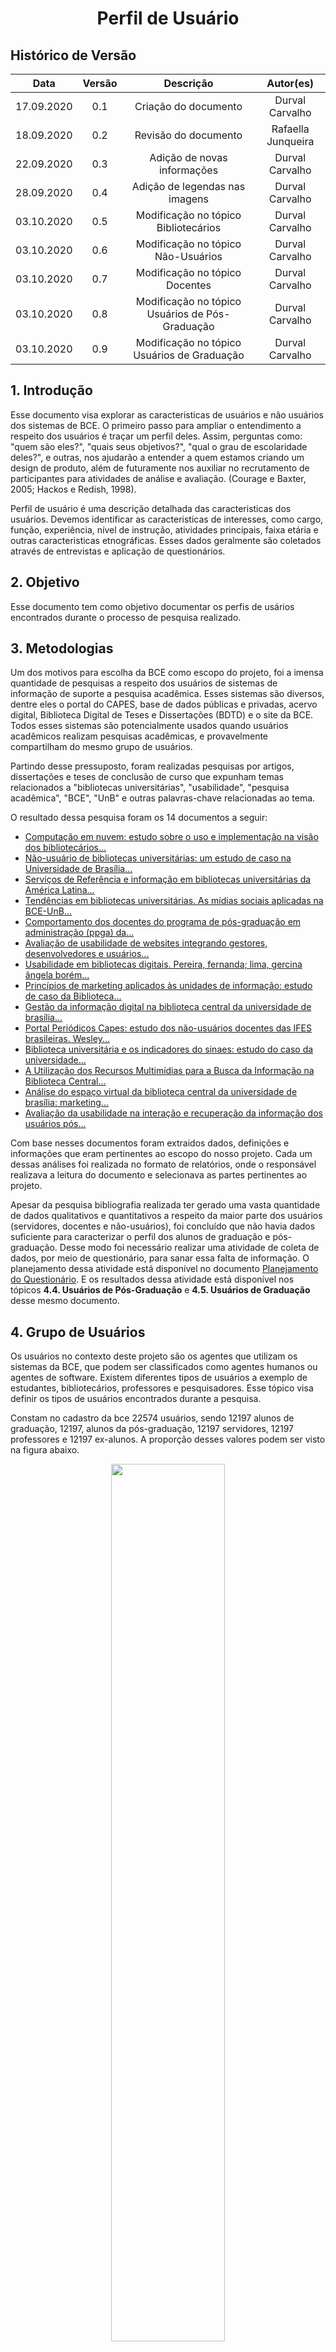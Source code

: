 # <center>Perfil de Usuário

## Histórico de Versão
|    Data    | Versão | Descrição            | Autor(es)       |
| :--------: | :----: | :------------------: | :-------------: |
| 17.09.2020 |  0.1   | Criação do documento | Durval Carvalho |
| 18.09.2020 |  0.2   | Revisão do documento | Rafaella Junqueira |
| 22.09.2020 |  0.3   | Adição de novas informações | Durval Carvalho |
| 28.09.2020 |  0.4   | Adição de legendas nas imagens | Durval Carvalho |
| 03.10.2020 |  0.5   | Modificação no tópico Bibliotecários | Durval Carvalho |
| 03.10.2020 |  0.6   | Modificação no tópico Não-Usuários | Durval Carvalho |
| 03.10.2020 |  0.7   | Modificação no tópico Docentes | Durval Carvalho |
| 03.10.2020 |  0.8   | Modificação no tópico Usuários de Pós-Graduação  | Durval Carvalho |
| 03.10.2020 |  0.9   | Modificação no tópico Usuários de Graduação  | Durval Carvalho |

## 1. Introdução

Esse documento visa explorar as caracteristicas de usuários e não usuários dos sistemas de BCE. O primeiro passo para ampliar o entendimento a respeito dos usuários é traçar um perfil deles. Assim, perguntas como: "quem são eles?", "quais seus objetivos?", "qual o grau de escolaridade deles?", e outras, nos ajudarão a entender a quem estamos criando um design de produto, além de futuramente nos auxiliar no recrutamento de participantes para atividades de análise e avaliação. (Courage e Baxter, 2005; Hackos e Redish, 1998).

Perfil de usuário é uma descrição detalhada das caracteristicas dos usuários. Devemos identificar as caracteristicas de interesses, como cargo, função, experiência, nível de instrução, atividades principais, faixa etária e outras caracteristicas etnográficas. Esses dados geralmente são coletados através de entrevistas e aplicação de questionários.

## 2. Objetivo

Esse documento tem como objetivo documentar os perfis de usários encontrados durante o processo de pesquisa realizado.

## 3. Metodologias

Um dos motivos para escolha da BCE como escopo do projeto, foi a imensa quantidade de pesquisas a respeito dos usuários de sistemas de informação de suporte a pesquisa acadêmica. Esses sistemas são diversos, dentre eles o portal do CAPES, base de dados públicas e privadas, acervo digital, Biblioteca Digital de Teses e Dissertações (BDTD) e o site da BCE. Todos esses sistemas são potencialmente usados quando usuários acadêmicos realizam pesquisas acadêmicas, e provavelmente compartilham do mesmo grupo de usuários.

Partindo desse pressuposto, foram realizadas pesquisas por artigos, dissertações e teses de conclusão de curso que expunham temas relacionados a "bibliotecas universitárias", "usabilidade", "pesquisa acadêmica", "BCE", "UnB" e outras palavras-chave relacionadas ao tema.

O resultado dessa pesquisa foram os 14 documentos a seguir:
- [Computação em nuvem: estudo sobre o uso e implementação na visão dos bibliotecários...][1]
- [Não-usuário de bibliotecas universitárias: um estudo de caso na Universidade de Brasília...][2]
- [Serviços de Referência e informação em bibliotecas universitárias da América Latina...][3]
- [Tendências em bibliotecas universitárias. As mídias sociais aplicadas na BCE-UnB...][4]
- [Comportamento dos docentes do programa de pós-graduação em administração (ppga) da...][5]
- [Avaliação de usabilidade de websites integrando gestores, desenvolvedores e usuários...][6]
- [Usabilidade em bibliotecas digitais. Pereira, fernanda; lima, gercina ângela borém...][7]
- [Princípios de marketing aplicados às unidades de informação: estudo de caso da Biblioteca...][8]
- [Gestão da informação digital na biblioteca central da universidade de brasília...][9]
- [Portal Periódicos Capes: estudo dos não-usuários docentes das IFES brasileiras.  Wesley...][10]
- [Biblioteca universitária e os indicadores do sinaes: estudo do caso da universidade...][11]
- [A Utilização dos Recursos Multimídias para a Busca da Informação na Biblioteca Central...][12]
- [Análise do espaço virtual da biblioteca central da universidade de brasília: marketing...][13]
- [Avaliação da usabilidade na interação e recuperação da informação dos usuários pós...][14]

[1]: https://github.com/Interacao-Humano-Computador/2020.1-BCE/raw/master/docs/user-profile-research-summary/DURVAL/1.%20computa%C3%A7%C3%A3o_em_nuvem_estudo_sobre_o_uso_e_implementa%C3%A7%C3%A3o_na_vis%C3%A3o_dos_bibliotec%C3%A1rios_da_bce_unb.pdf
[2]: https://github.com/Interacao-Humano-Computador/2020.1-BCE/raw/master/docs/user-profile-research-summary/DURVAL/2.%20n%C3%A3o_usu%C3%A1rio_de_bibliotecas_universit%C3%A1rias_um_estudo_de_caso_na_universidade_de_bras%C3%ADlia_.pdf
[3]: https://github.com/Interacao-Humano-Computador/2020.1-BCE/raw/master/docs/user-profile-research-summary/DURVAL/3.%20servi%C3%A7os_de_refer%C3%AAncia_e_informa%C3%A7%C3%A3o_em_bibliotecas_universit%C3%A1rias_da_am%C3%A9rica_latina_an%C3%A1lise_de_seus_websites.pdf
[4]: https://github.com/Interacao-Humano-Computador/2020.1-BCE/raw/master/docs/user-profile-research-summary/DURVAL/4.%20tend%C3%AAncias_em_bibliotecas_universit%C3%A1rias_as_m%C3%ADdias_sociais_aplicadas_na_bce-unb.pdf
[5]: https://github.com/Interacao-Humano-Computador/2020.1-BCE/raw/master/docs/user-profile-research-summary/DURVAL/5.%20%5Bperfect%5Dcomportamento_dos_docentes_do_programa_de_p%C3%B3s_gradua%C3%A7%C3%A3o_em_administra%C3%A7%C3%A3o_ppga_da_universidade_de_bras%C3%ADlia_na_busca_e_uso_da_informa%C3%A7%C3%A3o.pdf
[6]: https://github.com/Interacao-Humano-Computador/2020.1-BCE/raw/master/docs/user-profile-research-summary/DURVAL/6.%20%5Bperfect%5Davalia%C3%A7%C3%A3o_de_usabilidade_de_websitesintegrando_gestores%2C_desenvolvedores_e_usu%C3%A1rios.pdf
[7]: https://github.com/Interacao-Humano-Computador/2020.1-BCE/raw/master/docs/user-profile-research-summary/DURVAL/7.%20%5Bpag1044%5Dusabilidade_em_bibliotecas_digitaisabordagem_emp%C3%ADrica_e_anal%C3%ADtica.pdf
[8]: https://github.com/Interacao-Humano-Computador/2020.1-BCE/raw/master/docs/user-profile-research-summary/DURVAL/8.%20%5Bok%5Dprinc%C3%ADpios_de_marketing_aplicados_%C3%A0sunidades_de_informa%C3%A7%C3%A3o_estudo_de_caso_da_biblioteca_central_da_universidade_de_bras%C3%ADlia.pdf
[9]: https://github.com/Interacao-Humano-Computador/2020.1-BCE/raw/master/docs/user-profile-research-summary/DURVAL/9.%20%5Bok%5Dgest%C3%A3o_da_informa%C3%A7%C3%A3o_digital_na_biblioteca_central_da_universidade_de_bras%C3%ADlia_relato_de_experi%C3%AAncia.pdf
[10]: https://github.com/Interacao-Humano-Computador/2020.1-BCE/raw/master/docs/user-profile-research-summary/DURVAL/19.%20PORTAL%20PERI%C3%93DICOS%20CAPES:%20estudo%20dos%20n%C3%A3o-usu%C3%A1rios%20docentes%20das%20IFES%20brasileiras
[11]: https://github.com/Interacao-Humano-Computador/2020.1-BCE/raw/master/docs/user-profile-research-summary/GERALDO/13.%20%5Bperfect%5Dbiblioteca_universit%C3%A1ria_e_os_indicadores_do_sinaes_estudo_do_caso_da_universidade_de_bras%C3%ADlia.pdf
[12]: https://github.com/Interacao-Humano-Computador/2020.1-BCE/raw/master/docs/user-profile-research-summary/GERALDO/14.%20a_utiliza%C3%A7%C3%A3o_dos_recursos_multim%C3%ADdias_para_a_busca_da_informa%C3%A7%C3%A3o_na_biblioteca_central_da_universidade_de_bras%C3%ADlia_bcewesclei_batista_santos_bras%C3%ADlia_2011.pdf
[13]: https://github.com/Interacao-Humano-Computador/2020.1-BCE/raw/master/docs/user-profile-research-summary/GERALDO/16.%20an%C3%A1lise_do_espa%C3%A7o_virtual_da_biblioteca_central_da_universidade_de_bras%C3%ADlia_marketingcomo_referencial_te%C3%B3rico_metodol%C3%B3gico.pdf
[14]: https://github.com/Interacao-Humano-Computador/2020.1-BCE/raw/master/docs/user-profile-research-summary/GERALDO/17.%20avalia%C3%A7%C3%A3o_da_usabilidade_na_intera%C3%A7%C3%A3o_e_recupera%C3%A7%C3%A3o_da_informa%C3%A7%C3%A3o_dos_usu%C3%A1rios_p%C3%B3s8graduandos_no_reposit%C3%B3rio_institucional_da_universidade_de_bras%C3%ADlia.pdf

Com base nesses documentos foram extraidos dados, definições e informações que eram pertinentes ao escopo do nosso projeto. Cada um dessas análises foi realizada no formato de relatórios, onde o responsável realizava a leitura do documento e selecionava as partes pertinentes ao projeto. 

Apesar da pesquisa bibliografia realizada ter gerado uma vasta quantidade de dados qualitativos e quantitativos a respeito da maior parte dos usuários (servidores, docentes e não-usuários), foi concluído que não havia dados suficiente para caracterizar o perfil dos alunos de graduação e pós-graduação. Desse modo foi necessário realizar uma atividade de coleta de dados, por meio de questionário, para sanar essa falta de informação. O planejamento dessa atividade está disponível no documento [Planejamento do Questionário](pages/ponto_de_controle_2/planejamento_do_questionario). E os resultados dessa atividade está disponível nos tópicos **4.4. Usuários de Pós-Graduação** e **4.5. Usuários de Graduação** desse mesmo documento.

## 4. Grupo de Usuários

Os usuários no contexto deste projeto são os agentes que utilizam os sistemas da BCE, que podem ser classificados como agentes humanos ou agentes de software. Existem diferentes tipos de usuários a exemplo de estudantes, bibliotecários, professores e pesquisadores. Esse tópico visa definir os tipos de usuários encontrados durante a pesquisa.

Constam no cadastro da bce 22574 usuários, sendo 12197 alunos de graduação, 12197, alunos da pós-graduação, 12197 servidores, 12197 professores e 12197 ex-alunos. A proporção desses valores podem ser visto na figura abaixo.

<p align="center">
  <img src='_media/assets/images/print_screen/user-profile-reports/cadastro-ativos-bce.png' width=60%/>
  <figcaption align='center'>
    <b>Figura 1: Composição dos cadastros ativos do sistema da BCE.</b>
    <br> 
    <a href='[user-profile-research-summary/DURVAL/1. computação_em_nuvem_estudo_sobre_o_uso_e_implementação_na_visão_dos_bibliotecários_da_bce_unb.pdf](https://bce.unb.br/wp-content/uploads/2020/07/RelatorioAtividades2019.pdf)'>Fonte: Relatórios de Atividades da Biblioteca Central de 2019</a>
  </figcaption>
</p>

#### 4.1. **Bibliotecários**

Bibliotecário é um profissional liberal que trata a informação e a torna acessível ao usuário final, independente do suporte informacional, cuja responsabilidade é identificar a demanda de informação em diferentes contextos considerando a diversidade do público. Eles podem trabalhar em bibliotecas, centros de documentação, empresas, escritórios jurídicos e pode gerir redes e sistemas de informação. [[13](https://pt.wikipedia.org/wiki/Bibliotec%C3%A1rio)]

No sistema avaliado, os bibliotecários são o grupo de usuário que tem menor representatividade no grupo total de usuários, com somente 5.8%, porém eles são o grupo de usuário que tem maior contato com o sistema, e dependem dele para realizar seu trabalho. Desse modo é de extrema importância conhecê-los para que o sistema possa dar suporte a suas atividades.

Os bibliotecários, no contexto deste projeto, são os responsáveis pela oferta dos serviço de referência. Sendo esses serviços de referências orientados aos seguintes propósivos:
- Ajudar os usuários a compreender o funcionamento das bibliotecas;
- Responder perguntas dos usuários;
- Ajudar os usuários a selecionar as obras desejadas;
- Promover e personalizar os serviços da biblioteca.
<br><small>Fonte: Vazquez, 2017</small>

No caso da BCE, os serviços de referência ofertados pelos bibliotecários são: 
- **Provisão de documentos**: circulação, consulta, emprestimos entre bibliotecas, comutação, fornecimento de cópias, entrega de material, preparação de tradução;
- **Provisão de informação**: auxilar os usuários;
- **Provisão de auxílio bibliografico**: localização de material, especificação de referência, levantamento bibliográfico;
- **Serviço de alertas**: novas aquisições, exposições;
- **Orientação ao público**: provisão de guia, consulta orientada, cursos, divulgação de serviços, preparação de obras.
<br><small>Fonte: Vazquez, 2017</small>

Os bibliotecários atendem a 3 categorias de usuários :
- **Usuário presencial**: pesquisadores, discentes e docentes das instituições de ensino, que podem ser intermediados ou não pelos gerenciadores da informação na busca por dados e que estão geograficamente próximos à sede física da biblioteca;
- **Usuário off campus**: docentes, discentes e pesquisadores que se encontram distantes geograficamente das bibliotecas, mas estão inseridos nos programas de ensino, pesquisa e extensão das instituições educacionais, que também podem ou não ser intermediados pelos gerenciadores da informação;
- **Usuário remoto**: pesquisadores e profissionais liberais que podem ter ou não vinculação com a instituição provedora; o contato pode ser virtualmente, por correio eletrônico, telefone e fax [...].
<br><small>Fonte: GARCEZ; RADOS, 2002</small>

Durante a pesquisa realizada por Lago (2014) e Rocha (2012) a respeito dos bibliotecários que atuavam na BCE, mostrou que 47% ocupavam o cargo há menos de 2 anos, como mostra a figura 1.

<p align="center">
  <img src='_media/assets/images/print_screen/user-profile-reports/user-profile-search-1.1.png' width=60%/>
  <figcaption align='center'>
    <b>Figura 2: Gráfico apresentando o tempo que os entrevistados exercem o cargo.</b>
    <br> 
    <a href='user-profile-research-summary/DURVAL/1. computação_em_nuvem_estudo_sobre_o_uso_e_implementação_na_visão_dos_bibliotecários_da_bce_unb.pdf'>Fonte: Lago, 2014</a>
  </figcaption>
</p>

Sobre a faixa etária, 68.2% dos bibliotecários tinham entre 20 a 30 anos (Rocha 2012), como mostra a figura 2.

<p align="center">
  <img src='_media/assets/images/print_screen/user-profile-reports/user-profile-search-8.2.png' width=60%>
  <figcaption align='center'>
    <b>Figura 3: Gráfico apresentando a idade dos entrevistados</b>
    <br> 
    <a href='user-profile-research-summary/DURVAL/8. [ok]princípios_de_marketing_aplicados_àsunidades_de_informação_estudo_de_caso_da_biblioteca_central_da_universidade_de_brasília.pdf'>Fonte: Rocha, 2012</a>
  </figcaption>
</p>

Sobre o gênero, a maioria dos bibliotecários era do sexo feminino (77,30%) e apenas 22,70% do sexo masculino. (ROCHA, 2012)

<p align="center">
  <img src='_media/assets/images/print_screen/user-profile-reports/user-profile-search-8.3.png' width=60%>
  <figcaption align='center'>
    <b>Figura 4: Figura apresentando o gênero dos entrevistados</b>
    <br> 
    <a href='user-profile-research-summary/DURVAL/8. [ok]princípios_de_marketing_aplicados_àsunidades_de_informação_estudo_de_caso_da_biblioteca_central_da_universidade_de_brasília.pdf'>Fonte: Rocha, 2012</a>
  </figcaption>
</p>

<hr>

A respeito da formação acadêmica, 63.7% possuiam somente graduação em biblioteconomia, e 22.7% possuiam além da graduação alguma especialização. (ROCHA, 2012)

<p align="center">
  <img src='_media/assets/images/print_screen/user-profile-reports/user-profile-search-8.5.png' width=70%>
  <figcaption align='center'>
    <b>Figura 5: Figura apresentando o grau de escolaridade dos entrevistados</b>
    <br> 
    <a href='user-profile-research-summary/DURVAL/8. [ok]princípios_de_marketing_aplicados_àsunidades_de_informação_estudo_de_caso_da_biblioteca_central_da_universidade_de_brasília.pdf'>Fonte: Rocha, 2012</a>
  </figcaption>
</p>

Quando perguntado sobre as principais dificuldades durante a implementação de novos programas, 28.90% apontaram a limitação de recursos financeiros como principal fator, e 26.70% apontaram o número insuficiente de pessoal. (ROCHA, 2012)

<p align="center">
  <img src='_media/assets/images/print_screen/user-profile-reports/dif_uso_estr_mkt_bce.png' width=100%>
  <figcaption align='center'>
    <b>Figura 6: Dificuldades idenficadas pelos bibliotecários</b>
    <br> 
      <a href='user-profile-research-summary/DURVAL/8. [ok]princípios_de_marketing_aplicados_àsunidades_de_informação_estudo_de_caso_da_biblioteca_central_da_universidade_de_brasília.pdf'>Fonte: Rocha, 2012</a>
  </figcaption>
</p>


Quando perguntado sobre a facilidade na utilização de Tecnologias de Informação e Comunicação (TIC) da BCE, 74% dos bibliotecários se auto avaliaram com muita facilidade, e 16% com alguma dificuldade. (LAGO, 2014)

<p align="center">
  <img src='_media/assets/images/print_screen/user-profile-reports/user-profile-search-1.2.png' width=75%>
  <figcaption align='center'>
    <b>Figura 7: Gráfico apresentando o dóminio das TIC pelos entrevistados</b>
    <br> 
    <a href='user-profile-research-summary/DURVAL/1. computação_em_nuvem_estudo_sobre_o_uso_e_implementação_na_visão_dos_bibliotecários_da_bce_unb.pdf'>Fonte: Lago, 2014</a>
  </figcaption>
  </figcaption>
</p>

Quando perguntado sobre a qualidade da infraestrutura da biblioteca, 10% consideram ótima, 35% consideram boa, 31% consideram regular, 13% consideram ruim, 3% consideram péssimo e 7% não souberam opinar. (Estela, Cunha, 2017)

<p align="center">
  <img src='_media/assets/images/print_screen/user-profile-reports/aval-infra-bce.png' width=75%>
  <figcaption align='center'>
    <b>Figura 8: Gráfico da avaliação da qualidade da infraestrutura da BCE</b>
    <br> 
    <a href='user-profile-research-summary/DURVAL/2. não_usuário_de_bibliotecas_universitárias_um_estudo_de_caso_na_universidade_de_brasília_.pdf'>Fonte: Estela, Cunha, 2017</a>
  </figcaption>
  </figcaption>
</p>

Quando perguntado sobre a qualidade os serviços oferecidos pela biblioteca, 14% consideram ótima, 44% bom, 23% regular, 14% ruim, 2% péssima e 3% não souberam opinar. (Estela, Cunha, 2017).

<p align="center">
  <img src='_media/assets/images/print_screen/user-profile-reports/quali-servi-bce.png' width=75%>
  <figcaption align='center'>
    <b>Figura 9: Gráfico da avaliação da qualidade do acervo da BCE</b>
    <br> 
    <a href='user-profile-research-summary/DURVAL/2. não_usuário_de_bibliotecas_universitárias_um_estudo_de_caso_na_universidade_de_brasília_.pdf'>Fonte: Estela, Cunha, 2017</a>
  </figcaption>
  </figcaption>
</p>


Quando perguntado sobre a qualidade do acervo da biblioteca, 18% consideram ótimo, 40% bom, 18%  regular, 5% ruim, 3% péssimo e 16% não souberam opinar.

<p align="center">
  <img src='_media/assets/images/print_screen/user-profile-reports/quali-acerv-bce.png' width=75%>
  <figcaption align='center'>
    <b>Figura 10: Gráfico da avaliação da qualidade do acervo da BCE</b>
    <br> 
    <a href='user-profile-research-summary/DURVAL/2. não_usuário_de_bibliotecas_universitárias_um_estudo_de_caso_na_universidade_de_brasília_.pdf'>Fonte: Estela, Cunha, 2017</a>
  </figcaption>
  </figcaption>
</p>


Quando perguntado sobre as Tecnologias da Informação e Comunicação (TICs) mais utilizadas, as seguintes as seguintes tecnologias foram as mais utilizadas: 

<p align="center">
  <img src='_media/assets/images/print_screen/user-profile-reports/user-profile-search-1.4.png'>
  <figcaption align='center'>
    <b>Figura 11: Gráfico apresentando os recursos de TIC mais utilizados pelos entrevistados</b>
    <br> 
    <a href='user-profile-research-summary/DURVAL/1. computação_em_nuvem_estudo_sobre_o_uso_e_implementação_na_visão_dos_bibliotecários_da_bce_unb.pdf'>Fonte: Lago, 2014</a>
  </figcaption>
  </figcaption>
</p>

#### 4.2. **Não-usuário de bibliotecas universitárias**

O não-usuário de um biblioteca é aquele que tem o direito de usar a biblioteca, mas não a usa por um determinado período e não participa das atividades culturais que a biblioteca organiza. É preciso ressaltar que a utilização da biblioteca não é apenas para emprestar um livro ou baixar um artigo do banco de dados, mas também para participar de atividades culturais, exposições, uso das salas de leitura, cabines de internet, etc. Em suma, não é fazer uso de serviços físicos e virtuais e não participar das atividades culturais organizadas pela biblioteca por um determinado tempo. (Silvestre Estela, 2019)

Os não usuários podem ser classificados nos seguintes tipos (Silvestre Estela, 2019):

<p align="center">
  <img src='_media/assets/images/print_screen/user-profile-reports/tipos-nao-usuario.png'>
  <figcaption align='center'>
    <b>Figura 12: Tipos de não-usuário de bibliotecas definidos na literatura</b>
      <a href='user-profile-research-summary/DURVAL/2. não_usuário_de_bibliotecas_universitárias_um_estudo_de_caso_na_universidade_de_brasília_.pdf'>
        Fonte: Silvestre Estela. 2019
      </a>
  </figcaption>
</p>


Em relação a faixa etária, 49.5% dos não usuários possuem entre 20 a 22 anos. Já em questão ao período do curso, 48.5% dos não-usuários estão entre o 3º e 4º ano de seus cursos. (Silvestre Estela, 2019)

<p align="center">
  <img src='_media/assets/images/print_screen/user-profile-reports/user-profile-search-2.6.png'>
  <figcaption align='center'>
    <b>Figura 13: Figura apresentando o ano de graduação e a idade dos não-usuários entrevistados</b>
    <br> 
    <a href='user-profile-research-summary/DURVAL/2. não_usuário_de_bibliotecas_universitárias_um_estudo_de_caso_na_universidade_de_brasília_.pdf'>Fonte: Silvestre Estela. 2019</a>
  </figcaption>
  </figcaption>
</p>

Em relação ao curso matrículado, 64% dos não-usuários estão matriculados em cursos das áreas de ciências humanas. (Silvestre Estela, 2019)

<p align="center">
  <img src='_media/assets/images/print_screen/user-profile-reports/user-profile-search-2.5.png'>
  <figcaption align='center'>
    <b>Figura 14: Figura apresentando o curso dos não-usuários entrevistados</b>
    <br> 
    <a href='user-profile-research-summary/DURVAL/2. não_usuário_de_bibliotecas_universitárias_um_estudo_de_caso_na_universidade_de_brasília_.pdf'>Fonte: Silvestre Estela. 2019</a>
  </figcaption>
</p>

Em relação a ferramenta utilizada para realizar pesquisas acadêmicas, 73% dos não-usuários utilizam somente site do Google para realizar suas pesquisas acadêmicas e 27% preferem o site do Scholar Google. (Silvestre Estela, 2019)

A fim de conhecer quais critérios de usabilidade e conteúdo eram reconhecidos pelos não-usuários, os seguintes tópicos foram citados:

<p align="center">
  <img src='_media/assets/images/print_screen/user-profile-reports/crite-quali-bce.png'>
  <figcaption align='center'>
    <b>Figura 15: Figura apresentando os critérios de que os não-usuários avaliavam em suas ferramentas de pesquisa acadêmica</b>
    <br> 
    <a href='user-profile-research-summary/DURVAL/2. não_usuário_de_bibliotecas_universitárias_um_estudo_de_caso_na_universidade_de_brasília_.pdf'>Fonte: Silvestre Estela. 2019</a>
  </figcaption>
</p>


Afim de descobrir quais eram os motivos para não utilizar os serviços da biblioteca e quais potenciais de melhorias poderiam levar a utilizar os serviços, os seguintes tópicos foram citados:

<p align="center">
  <img src='_media/assets/images/print_screen/user-profile-reports/razoes-nao-uso-bce.png'>
  <figcaption align='center'>
    <b>Figura 16: Razões que os não-usuários disseram para justicar o não uso dos serviços da biblioteca </b>
    <br> 
      <a href='user-profile-research-summary/DURVAL/2. não_usuário_de_bibliotecas_universitárias_um_estudo_de_caso_na_universidade_de_brasília_.pdf'>Fonte: Silvestre Estela. 2019</a>
  </figcaption>
</p>


Com base nos dados coletados, as principais dificuldades foram categorizadas e associadas aos tópicos citados pelos não-usuários.

<p align="center">
  <img src='_media/assets/images/print_screen/user-profile-reports/user-profile-search-2.7.png'>
  <figcaption align='center'>
    <b>Figura 17: Tabela as dificuldades que os não-usuários atribuiram a biblioteca</b>
    <br> 
    <a href='user-profile-research-summary/DURVAL/2. não_usuário_de_bibliotecas_universitárias_um_estudo_de_caso_na_universidade_de_brasília_.pdf'>Fonte: Silvestre Estela. 2019</a>
  </figcaption>
</p>

#### 4.3. Docentes

Na pesquisa realizada por Nasser e Dantas (2007), foram entrevistados 20 docentes da Universidade de Brasília com objetivo de identificar o perfil dos docentes e seus comportamentos durante o processo de pesquisa. Os resultados dessa pesquisa foram que 39% dos docentes possuíam de 1 a 5 anos de docência, enquanto que 27% possuíam 6 a 10 anos, como pode ser visto na figura 17.

<p align="center">
  <img src='_media/assets/images/print_screen/user-profile-reports/user-profile-search-5.1.png'>
  <figcaption align='center'>
    <b>Figura 18: Gráfico apresentando o tempo de docência dos entrevistados</b>
    <br> 
    <a href='user-profile-research-summary/DURVAL/5. [perfect]comportamento_dos_docentes_do_programa_de_pós_graduação_em_administração_ppga_da_universidade_de_brasília_na_busca_e_uso_da_informação.pdf'>Fonte: Silvestre Estela. 2019</a>
  </figcaption>
</p>

Em relação a área do conhecimento do curso lecionado pelos docentes, 46% eram da área das ciências sociais, e 26% das ciências exatas.

<p align="center">
  <img src='_media/assets/images/print_screen/user-profile-reports/user-profile-search-5.2.png'>
  <figcaption align='center'>
    <b>Figura 19: Gráfico apresentando o grau e a formação dos entrevistados</b>
    <br> 
    <a href='user-profile-research-summary/DURVAL/5. [perfect]comportamento_dos_docentes_do_programa_de_pós_graduação_em_administração_ppga_da_universidade_de_brasília_na_busca_e_uso_da_informação.pdf'>Fonte: Silvestre Estela. 2019</a>
  </figcaption>
</p>

Em relação ao modo de pesquisa que os docentes utilizavam, 67% preferiam pesquisar utilizando sites abertos, 20% sites privados, e 13% preferem consultar outros docentes.

<p align="center">
  <img src='_media/assets/images/print_screen/user-profile-reports/user-profile-search-5.3.png'>
  <figcaption align='center'>
    <b>Figura 20: Gráfico apresentando os canais de obtenção de informação preferido pelos entrevistados</b>
    <br> 
    <a href='user-profile-research-summary/DURVAL/5. [perfect]comportamento_dos_docentes_do_programa_de_pós_graduação_em_administração_ppga_da_universidade_de_brasília_na_busca_e_uso_da_informação.pdf'>Fonte: Silvestre Estela. 2019</a>
  </figcaption>
</p>

Em relação a frequência que os docentes consumiam informações das diversas fontes, a maioria indicou periódicos científicos, livros e anais de congressos como canal de maior frequência.

<p align="center">
  <img src='_media/assets/images/print_screen/user-profile-reports/user-profile-search-5.4.png'>
  <figcaption align='center'>
    <b>Figura 21: Gráfico apresentando a frequências que os entrevistados consumiam cada tipo de fonte de informação</b>
    <br> 
    <a href='user-profile-research-summary/DURVAL/5. [perfect]comportamento_dos_docentes_do_programa_de_pós_graduação_em_administração_ppga_da_universidade_de_brasília_na_busca_e_uso_da_informação.pdf'>Fonte: Silvestre Estela. 2019</a>
  </figcaption>
</p>

Em relação aos serviços ofertados pela BCE, os docentes apontaram que os serviços utilizados com maior frequência são: Portal de Periódicos da CAPES, Catálogo online da BCE e Biblioteca Digital de Teses e Dissertações (BDTD).

<p align="center">
  <img src='_media/assets/images/print_screen/user-profile-reports/user-profile-search-5.5.png'>
  <figcaption align='center'>
    <b>Figura 22: Gráfico apresentando a frequências que os entrevistados utilizavam os serviços ofetados pela BCE</b>
    <br> 
    <a href='user-profile-research-summary/DURVAL/5. [perfect]comportamento_dos_docentes_do_programa_de_pós_graduação_em_administração_ppga_da_universidade_de_brasília_na_busca_e_uso_da_informação.pdf'>Fonte: Silvestre Estela. 2019</a>
  </figcaption>
</p>

Em relação aos serviços que os docentes indicavam aos seus alunos, 15% recomendaram o Portal de Periódicos da CAPES, 14% o serviço de empréstimo, 14% os serviços de pesquisa de material e 12% o site da Biblioteca Digital de Teses e Dissertações.

<p align="center">
  <img src='_media/assets/images/print_screen/user-profile-reports/user-profile-search-5.6.png'>
  <figcaption align='center'>
    <b>Figura 23: Gráfico apresentando a quais serviços da BCE os docentes indicavam aos seus alunos</b>
    <br> 
    <a href='user-profile-research-summary/DURVAL/5. [perfect]comportamento_dos_docentes_do_programa_de_pós_graduação_em_administração_ppga_da_universidade_de_brasília_na_busca_e_uso_da_informação.pdf'>Fonte: Silvestre Estela. 2019</a>
  </figcaption>
</p>

Em relação às principais dificuldades enfrentadas durante o uso dos serviços da BCE, 42% dos docentes consideram o material bibliográfico disponível insuficiente e/ou desatualizado.

<p align="center">
  <img src='_media/assets/images/print_screen/user-profile-reports/user-profile-search-5.7.png'>
  <figcaption align='center'>
    <b>Figura 24: Gráfico apresentando as principais dificuldades enfrentadas pelos docentes durante o uso dos serviços da BCE</b>
    <br> 
    <a href='user-profile-research-summary/DURVAL/5. [perfect]comportamento_dos_docentes_do_programa_de_pós_graduação_em_administração_ppga_da_universidade_de_brasília_na_busca_e_uso_da_informação.pdf'>Fonte: Silvestre Estela. 2019</a>
  </figcaption>
</p>

Quando perguntado quais eram as principais barreiras que os docentes encontravam durante a realização de pesquisas online, foi apontado que 23% dos docentes tâm dificuldade para filtrar os grandes volumes de informação disponíveis, 23% não possuem tempo suficiente para realizar pesquisa de qualidade na internet, 18% consideram as interfaces dos sites de pesquisa bibliográficas difíceis de usar, e 12% consideram que as informações obtidas podem não ser confiáveis.

<p align="center">
  <img src='_media/assets/images/print_screen/user-profile-reports/user-profile-search-5.8.png'>
  <figcaption align='center'>
    <b>Figura 25: Gráfico apresentando as principais dificuldades durante a realização de pesquisas online</b>
    <br> 
    <a href='user-profile-research-summary/DURVAL/5. [perfect]comportamento_dos_docentes_do_programa_de_pós_graduação_em_administração_ppga_da_universidade_de_brasília_na_busca_e_uso_da_informação.pdf'>Fonte: Silvestre Estela. 2019</a>
  </figcaption>
</p>

Quando perguntado quais eram as principais dificuldades enfrentadas durante a utilização de bases de dados, 32% consideraram que as informações relevantes estão em base de dados pagas, 17% possuem dificuldade na escolha da base de dados, 17% possuem dificuldade na combinação dos termos e operadores.

<p align="center">
  <img src='_media/assets/images/print_screen/user-profile-reports/user-profile-search-5.9.png'>
  <figcaption align='center'>
    <b>Figura 26: Gráfico apresentando as principais dificuldades durante a realização de pesquisas em bases de dados</b>
    <br> 
    <a href='user-profile-research-summary/DURVAL/5. [perfect]comportamento_dos_docentes_do_programa_de_pós_graduação_em_administração_ppga_da_universidade_de_brasília_na_busca_e_uso_da_informação.pdf'>Fonte: Silvestre Estela. 2019</a>
  </figcaption>
</p>

Quando perguntado sobre a exigência do acesso remoto as bases de dados, 80.2% dos docentes afirmam que o uso remoto é imprescindível.

<p align="center">
  <img src='_media/assets/images/print_screen/user-profile-reports/user-profile-search-19.5.png'>
  <figcaption align='center'>
    <b>Figura 27: Tabela indicando quantos docentes identificam o recurso de acesso remoto a portais de base de dados como imprescindível</b>
    <br> 
    <a href='user-profile-research-summary/DURVAL/19. PORTAL PERIÓDICOS CAPES: estudo dos não-usuários docentes das IFES brasileiras.pdf'>Fonte: Silvestre Estela. 2019</a>
  </figcaption>
</p>

Quando perguntado sobre a qualidade da infraestrutura da biblioteca, 5% consideram ótima, 33% consideram boa, 34% consideram regular, 17% consideram ruim, 6% consideram péssimo e 5% não souberam opinar. (Estela, Cunha, 2017)

<p align="center">
  <img src='_media/assets/images/print_screen/user-profile-reports/quali-infra-bce-2.png' width=75%>
  <figcaption align='center'>
    <b>Figura 28: Gráfico da avaliação da qualidade da infraestrutura da BCE</b>
    <br> 
    <a href='user-profile-research-summary/DURVAL/2. não_usuário_de_bibliotecas_universitárias_um_estudo_de_caso_na_universidade_de_brasília_.pdf'>Fonte: Estela, Cunha, 2017</a>
  </figcaption>
</p>


Quando perguntado sobre a qualidade os serviços oferecidos pela biblioteca, 12% consideram ótima, 40% bom, 30% regular, 9% ruim, 3% péssima e 6% não souberam opinar. (Estela, Cunha, 2017).

<p align="center">
  <img src='_media/assets/images/print_screen/user-profile-reports/quali-servi-bce-2.png' width=75%>
  <figcaption align='center'>
    <b>Figura 29: Gráfico da avaliação da qualidade do acervo da BCE</b>
    <br> 
    <a href='user-profile-research-summary/DURVAL/2. não_usuário_de_bibliotecas_universitárias_um_estudo_de_caso_na_universidade_de_brasília_.pdf'>Fonte: Estela, Cunha, 2017</a>
  </figcaption>
</p>


Quando perguntado sobre a qualidade do acervo da biblioteca, 8% consideram ótimo, 35% bom, 29% regular, 18% ruim, 5% péssimo e 5% não souberam opinar.

<p align="center">
  <img src='_media/assets/images/print_screen/user-profile-reports/quali-acerv-bce-2.png' width=75%>
  <figcaption align='center'>
    <b>Figura 30: Gráfico da avaliação da qualidade do acervo da BCE</b>
    <br> 
    <a href='user-profile-research-summary/DURVAL/2. não_usuário_de_bibliotecas_universitárias_um_estudo_de_caso_na_universidade_de_brasília_.pdf'>Fonte: Estela, Cunha, 2017</a>
  </figcaption>
</p>

#### 4.4. Usuários de Pós-Graduação

Neste trabalho, pós-graduação é entendido como qualquer curso acadêmico que um aluno de uma universidade realiza após a conclusão de sua graduação. Desse modo, mestrado, doutorado e especializações são todos considerados pós-graduações. Esse agrupamento foi avaliado como necessário, pois sua representação no grupo de usuário total, quando separados, eram muito pequenas.

Esse grupo de usuário, diferentemente dos alunos de graduação, utilizam os serviços de Bibliotecas Universitárias de maneira mais intensa. (Silvestre Estela, 2019). Desse modo, é fundamental que durante o design das interfaces dos serviços da BCE sejam considerados.

Para descobrir informações sobre o perfil desse grupo de usuáriios, foi realizado uma atividade de coleta de dados, que é detalhada no documento [*Planejamento do Questionário**](pages/ponto_de_controle_2/planejamento_do_questionario.md). Esse questionário teve 92 respostas, sendo somente 10 referentes a alunos de pós-graduação. Os resultados obtido da análise dessas 10 submissões foi que 70% dos participantes estão na faixa etária de 24 a 26 anos, como pode ser visto na figura a seguir.

<p align="center">
  <img src='_media/assets/images/print_screen/user-profile-reports/faixa-etaria-pos-graduação.png' width=75%>
  <figcaption align='center'>
    <b>Figura 31: Distribuição da faixa etária dos alunos de pós-graduação</b>
    <br> 
    Fonte: Autor
  </figcaption>
</p>

Em relação ao gênero dos participantes do questionário, 60% eram do sexo masculino e 40% feminino.

<p align="center">
  <img src='_media/assets/images/print_screen/user-profile-reports/genero-pos-graduacao.png' width=75%>
  <figcaption align='center'>
    <b>Figura 32: Distribuição do gênero dos alunos de pós-graduação</b>
    <br> 
    Fonte: Autor
  </figcaption>
</p>

Como foi evidenciado pela pesquisa de Silvestre Estela (2019), a distância é um dos fatores que os não-usuários da BCE levantaram para justificar a não utilização dos serviços da biblioteca. Com isso em mente foi buscado levantar os dados a respeito da distância que os pós-graduandos estão da BCE. Os resultados obtidos foi que 50% dos participantes do questionário moram entre 10 a 25 km de distância da BCE, 30% estão à mais de 25 km e 20% estão entre 3 a 10 km.

<p align="center">
  <img src='_media/assets/images/print_screen/user-profile-reports/distancia-pos-graduandos.png' width=75%>
  <figcaption align='center'>
    <b>Figura 33: Distribuição da distância da casa dos pós-graduados da BCE</b>
    <br> 
    Fonte: Autor
  </figcaption>
</p>

Em relação ao curso dos pós-graduandos, foi evidenciado que 50% dos participantes do questionário são de cursos da área das Ciências Humanas, enquanto que 30% são da área das Tecnológicas e 20% das Ciências Exatas.

<p align="center">
  <img src='_media/assets/images/print_screen/user-profile-reports/curso-pos-graduandos.png' width=75%>
  <figcaption align='center'>
    <b>Figura 34: Distribuição do curso dos pós-graduados</b>
    <br> 
    Fonte: Autor
  </figcaption>
</p>

Em relação ao nível de experiência com tecnologias informacionais, 50% dos participantes se consideram com nível avançado no uso de sistemas computacionais, enquanto que 40% se consideraram com nível intermediário e 10% se consideram leigos/iniciantes.

<p align="center">
  <img src='_media/assets/images/print_screen/user-profile-reports/experiencia-tecnologias-pos-grad.png' width=75%>
  <figcaption align='center'>
    <b>Figura 35: Distribuição do nível de experiência que os pós-graduandos se consideram em sistemas computacionais</b>
    <br> 
    Fonte: Autor
  </figcaption>
</p>

Quando perguntado se os alunos de pós-graduação já utilizam o site da BCE, 70% disseram que sim e 30% disseram que não.

<p align="center">
  <img src='_media/assets/images/print_screen/user-profile-reports/ja-utilizou-site-BCE.png' width=75%>
  <figcaption align='center'>
    <b>Figura 36: Distribuição do curso dos pós-graduados</b>
    <br> 
    Fonte: Autor
  </figcaption>
</p>

Quando perguntado qual dispositivo era mais usado quando se realizava o acesso ao site da BCE, foi evidenciado que a grande maioria (90%) dos participantes do questionário utilizam um computador próprio.

<p align="center">
  <img src='_media/assets/images/print_screen/user-profile-reports/dispositivo-acesso-BCE.png' width=75%>
  <figcaption align='center'>
    <b>Figura 37: Distribuição dos dispositivos usados para acessar o site da BCE</b>
    <br> 
    Fonte: Autor
  </figcaption>
</p>

Quando perguntado com que frequência se era utilizado o site da BCE, foi evidenciado que 30% utilizam anualmente ou nunca, 30% utilizam semestralmente, 10% utilizam mensalmente, 10% utilizam quinzenalmente e 20% utilizam semanalmente.

<p align="center">
  <img src='_media/assets/images/print_screen/user-profile-reports/frequencia-uso-site-bce.png' width=75%>
  <figcaption align='center'>
    <b>Figura 38: Distribuição da frequência de uso do site da BCE</b>
    <br> 
    Fonte: Autor
  </figcaption>
</p>


Quando perguntado aos alunos de pós-graduação se já utilizam o serviço de agendamento de empréstimo de livros pelo site da BCE, 50% disseram que sim e 50% disseram que não.

<p align="center">
  <img src='_media/assets/images/print_screen/user-profile-reports/agendamento-de-livro-site-bce-pos.png' width=75%>
  <figcaption align='center'>
    <b>Figura 39: Distribuição de pós-graduados que já utilizam o serviço de agendameto pelo site da BCE</b>
    <br> 
    Fonte: Autor
  </figcaption>
</p>


Quando perguntado aos alunos de pós-graduação se já utilizam o serviço de renovação de empréstimo de livros pelo site da BCE, 80% disseram que sim e 20% disseram que não.

<p align="center">
  <img src='_media/assets/images/print_screen/user-profile-reports/devolucao-obras-site-bce-pos.png' width=75%>
  <figcaption align='center'>
    <b>Figura 40: Distribuição de pós-graduados que já utilizam o serviço de renovação de empréstimos de obras pelo site da BCE</b>
    <br> 
    Fonte: Autor
  </figcaption>
</p>


#### 4.5. Usuários de Graduação

Neste trabalho, usuários de graduação são alunos de universidades que utilizam os serviços da BCE, independentemente do curso de sua graduação. 

Para descobrir informações sobre o perfil desse grupo de usuáriios, foi realizado uma atividade de coleta de dados, que é detalhada no documento [*Planejamento do Questionário**](pages/ponto_de_controle_2/planejamento_do_questionario.md). Esse questionário teve 92 respostas, sendo somente 53 referentes a alunos de graduação. Os resultados obtido da análise dessas submissões foi que 60.4% dos participantes estão na faixa etária de 21 a 23 anos, como pode ser visto na figura a seguir.

<p align="center">
  <img src='_media/assets/images/print_screen/user-profile-reports/faixa-etaria-graduação.png' width=75%>
  <figcaption align='center'>
    <b>Figura 41: Distribuição da faixa etária dos alunos de graduação</b>
    <br> 
    Fonte: Autor
  </figcaption>
</p>

Em relação ao gênero dos participantes do questionário, 60% eram do sexo masculino e 40% feminino.

<p align="center">
  <img src='_media/assets/images/print_screen/user-profile-reports/genero-graduacao.png' width=75%>
  <figcaption align='center'>
    <b>Figura 42: Distribuição do gênero dos alunos de graduação</b>
    <br> 
    Fonte: Autor
  </figcaption>
</p>

Como foi evidenciado pela pesquisa de Silvestre Estela (2019), a distância é um dos fatores que os não-usuários da BCE levantaram para justificar a não utilização dos serviços da biblioteca. Com isso em mente foi buscado levantar os dados a respeito da distância que os graduandos estão da BCE. Os resultados obtidos foi que 54.7% dos participantes do questionário moram à mais de 25 km da BCE, 32.1% estão entre 10 a 25 km de distância da BCE, 11.3% estão entre 3 a 10 km e 1.9% estão à menos de 3 km.

<p align="center">
  <img src='_media/assets/images/print_screen/user-profile-reports/distancia-graduandos.png' width=75%>
  <figcaption align='center'>
    <b>Figura 43: Distribuição da distância da casa dos graduados da BCE</b>
    <br> 
    Fonte: Autor
  </figcaption>
</p>

Em relação ao curso dos graduandos, foi evidenciado que 45.3% dos participantes do questionário são de cursos da área das Tecnológicas, 35.8% são das Ciências Exatas, 13.2% das Ciências Humanas e 5.7% das Ciências Biológicas.

<p align="center">
  <img src='_media/assets/images/print_screen/user-profile-reports/curso-graduandos.png' width=75%>
  <figcaption align='center'>
    <b>Figura 44: Distribuição do curso dos graduados</b>
    <br> 
    Fonte: Autor
  </figcaption>
</p>

Em relação ao nível de experiência com tecnologias informacionais, 45.3% dos participantes se consideram com nível avançado no uso de sistemas computacionais, 28.3% se consideraram com nível intermediário, 11.3% se dizem especialistas e 15.1% se consideram leigos/iniciantes.

<p align="center">
  <img src='_media/assets/images/print_screen/user-profile-reports/experiencia-tecnologias-grad.png' width=75%>
  <figcaption align='center'>
    <b>Figura 45: Distribuição do nível de experiência que os graduandos se consideram em sistemas computacionais</b>
    <br> 
    Fonte: Autor
  </figcaption>
</p>

Quando perguntado se os alunos de graduação já utilizam o site da BCE, 94.3% disseram que sim e 5.7% disseram que não.

<p align="center">
  <img src='_media/assets/images/print_screen/user-profile-reports/ja-utilizou-site-BCE-grad.png' width=75%>
  <figcaption align='center'>
    <b>Figura 46: Distribuição do curso dos pós-graduados</b>
    <br> 
    Fonte: Autor
  </figcaption>
</p>

Quando perguntado qual dispositivo era mais usado quando se realizava o acesso ao site da BCE, foi evidenciado que 83% utilizam um computador próprio, 13.2% utilizam o celular e 3.8% utilizam o computador da biblioteca.

<p align="center">
  <img src='_media/assets/images/print_screen/user-profile-reports/dispositivo-acesso-BCE-grad.png' width=75%>
  <figcaption align='center'>
    <b>Figura 47: Distribuição dos dispositivos usados para acessar o site da BCE</b>
    <br> 
    Fonte: Autor
  </figcaption>
</p>

Quando perguntado com que frequência se era utilizado o site da BCE, foi evidenciado que 32.1% utilizam anualmente ou nunca, 28.3% utilizam semestralmente, 26.4% utilizam mensalmente, 7.5% utilizam quinzenalmente e 5.7% utilizam semanalmente.

<p align="center">
  <img src='_media/assets/images/print_screen/user-profile-reports/frequencia-uso-site-bce-grad.png' width=75%>
  <figcaption align='center'>
    <b>Figura 48: Distribuição da frequência de uso do site da BCE</b>
    <br> 
    Fonte: Autor
  </figcaption>
</p>

Quando perguntado aos alunos de graduação se já utilizam o serviço de agendamento de empréstimo de livros pelo site da BCE, 69.8% disseram que não e 30.2% disseram que sim.

<p align="center">
  <img src='_media/assets/images/print_screen/user-profile-reports/agendamento-de-livro-site-bce-grad.png' width=75%>
  <figcaption align='center'>
    <b>Figura 49: Distribuição de graduados que já utilizam o serviço de agendameto pelo site da BCE</b>
    <br> 
    Fonte: Autor
  </figcaption>
</p>


Quando perguntado aos alunos de graduação se já utilizam o serviço de renovação de empréstimo de livros pelo site da BCE, 62.3% disseram que sim e 37.7% disseram que não.

<p align="center">
  <img src='_media/assets/images/print_screen/user-profile-reports/devolucao-obras-site-bce-grad.png' width=75%>
  <figcaption align='center'>
    <b>Figura 50: Distribuição de graduados que já utilizam o serviço de renovação de empréstimos de obras pelo site da BCE</b>
    <br> 
    Fonte: Autor
  </figcaption>
</p>


Quando perguntado sobre a qualidade da infraestrutura da biblioteca, 9% consideram ótima, 25% consideram boa, 28% consideram regular, 15% consideram ruim, 22% consideram péssimo e 1% não souberam opinar. (Estela, Cunha, 2017)

<p align="center">
  <img src='_media/assets/images/print_screen/user-profile-reports/aval-infra-bce-grad.png' width=75%>
  <figcaption align='center'>
    <b>Figura 51: Gráfico da avaliação da qualidade da infraestrutura da BCE</b>
    <br> 
    <a href='user-profile-research-summary/DURVAL/2. não_usuário_de_bibliotecas_universitárias_um_estudo_de_caso_na_universidade_de_brasília_.pdf'>Fonte: Estela, Cunha, 2017</a>
  </figcaption>
</p>

Quando perguntado sobre a qualidade os serviços oferecidos pela biblioteca, 13% consideram ótima, 38% bom, 24% regular, 11% ruim, 10% péssima e 4% não souberam opinar. (Estela, Cunha, 2017).

<p align="center">
  <img src='_media/assets/images/print_screen/user-profile-reports/quali-servi-bce-grad.png' width=75%>
  <figcaption align='center'>
    <b>Figura 52: Gráfico da avaliação da qualidade do acervo da BCE</b>
    <br> 
    <a href='user-profile-research-summary/DURVAL/2. não_usuário_de_bibliotecas_universitárias_um_estudo_de_caso_na_universidade_de_brasília_.pdf'>Fonte: Estela, Cunha, 2017</a>
  </figcaption>
</p>

Quando perguntado sobre a qualidade do acervo da biblioteca, 14% consideram ótimo, 33% bom, 24%  regular, 15% ruim, 10% péssimo e 5% não souberam opinar.

<p align="center">
  <img src='_media/assets/images/print_screen/user-profile-reports/quali-acerv-bce-grad.png' width=75%>
  <figcaption align='center'>
    <b>Figura 53: Gráfico da avaliação da qualidade do acervo da BCE</b>
    <br> 
    <a href='user-profile-research-summary/DURVAL/2. não_usuário_de_bibliotecas_universitárias_um_estudo_de_caso_na_universidade_de_brasília_.pdf'>Fonte: Estela, Cunha, 2017</a>
  </figcaption>
</p>

Quando perguntado sobre o acesso à bibliografia das disciplinas por meio da biblioteca, 26% consideram excelente, 4% bom, 25%  regular, 10% ruim, 4% insuficiente.

<p align="center">
  <img src='_media/assets/images/print_screen/user-profile-reports/acesso-bibliografia-bce-grad.png' width=75%>
  <figcaption align='center'>
    <b>Figura 54: Gráfico da avaliação do acesso à bibliografia das disciplinas por meio da biblioteca</b>
    <br> 
    <a href='user-profile-research-summary/DURVAL/2. não_usuário_de_bibliotecas_universitárias_um_estudo_de_caso_na_universidade_de_brasília_.pdf'>Fonte: Estela, Cunha, 2017</a>
  </figcaption>
</p>

<!-- 
<hr>

ESSAS INFORMAÇÕES NÃO SÃO RELEVANTES PARA O PERFIL DE USUÁRIO
TALVES UTILIZAMOS ESSAS INFORMAÇÕES EM OUTROS DOCUMENTOS FUTURAMENTE

Quando perguntado se os alunos entrevistados conheciam e utilizavam algum serviço de streaming de media, as seguintes respostas foram obtidas (Santos, 2011):
  * 85% Conhecem e usam
  * 5% Conheciam e não usavam
  * 10% Não conheciam

<hr>

Quando perguntado em quais serviços de streaming os alunos tinham cadastro (Santos, 2011):
  * 90% Tinham cadastro no Youtube
  * 5% Tinham cadastro no Flickr
  * 10% Tinham cadastro no SlideShare
  * 5% Tinham cadastro no PodCasting
  * 15% Tinham cadastro em outras

<hr>

Quando perguntado se os alunos usariam algum serviço de streaming caso ele fosse utilizado pela BCE (Santos, 2011):
  * 80% Usariam
  * 20% Talvez Usariam
  
<hr>
-->

## 5. Informações que os usuários desejam

Na pesquisa realiza por Sousa (2019), a respeito das tendências em bibliotecas universitárias, foram realizadas 30 entrevistas com usuários da biblioteca. Com base nessas entrevistas foi evidenciado alguns pontos em comuns que os usuários desejavam ser informados nos sistemas online da BCE. 

- Livros mais alugados
- Seções mais procuradas
- Quantas pessoas passaram pela BCE
- Horário de funcionamento
- Próximos eventos/exposições
- Vídeos ensinando encontrar obras no acervo
- Avisos de não funcionamento (greve, paralização, etc.)
- Serviços ofertados

## Bibliografia

- 1 Amaral, Sueli Angélica Do; Nascimento, Jose Antonio Machado. Avaliação De Usabilidade De Websitesintegrando Gestores, Desenvolvedores E Usuários, Xiv Encontro Nacional De Pesquisa Em Ciência Da Informação (Enancib 2013).
- 2 Dantas, Jefferson Higino. Gestão Da Informação Digital Na Biblioteca Central Da Universidade De Brasília: Relato De Experiência. Artigo Publicado No Xv Seminário Nacional De Bibliotecas Universitárias (Snbu)
- 3 Fernandes, Wesley Rodrigo. Portal Periódicos Capes: Estudo Dos Não-usuários Docentes Das Ifes Brasileiras / Wesley Rodrigo Fernandes. – 2012.
- 4 Garcez, Eliane Maria Stuart; Rados, Gregório Jeanvarvakis. Biblioteca Híbrida: Um Novo Enfoque No Suporte À Educação À Distância. Ciência Da Informação, Brasília, V. 31, N. 2, P. 44-51, Maio/ago. 2002
- 5 Maness, Jack Teoria Da Biblioteca 2.0: Web 2.0 E Suas Implicações Para as Bibliotecas. Inf. & Soc.:est., João Pessoa, V. 17, N. 1, P. 43-51, Jan./abr. 2007
- 6 Nasser, Janne Cury; Dantas, Jefferson Higino. Comportamento Dos Docentes Do Programa De Pós-graduação Em Administração (Ppga) Da Universidade De Brasília Na Busca E Uso Da Informação, 2007.
- 7 Pereira, Fernanda; Lima, Gercina Ângela Borém. Usabilidade Em Bibliotecas Digitais. Artigo Apresentado No I Congresso Iskoespanha E Portugal - 2013
- 8 Rocha, Stephanie Moira Brauna Da. Princípios De Marketing Aplicados Às Unidades De Informação: Estudo De Caso Da Biblioteca Central Da Universidade De Brasília / Stephanie Moira Brauna Da Rocha. – 2012
- 9 Silvestre Estela, Flor De María. Não-usuário De Bibliotecas Universitárias: Um Estudo De Caso Na Universidade De Brasília - Unb / Flor De María Silvestre Estela; Orientador Murilo Basto Da Cunha. Brasília, 2019. Tese (Doutorado - Doutorado Em Ciência Da Informação, 2019.
- 10 Sousa, Tamiê Moraes De. Tendências Em Bibliotecas Universitárias. As Mídias Sociais Aplicadas Na Bce-unb.
- 11 Vega, José Antonio Merlo. El Servicio Bibliotecário De Referencia. In:anales De Documentación,n. 3, 2000. P. 93-126
- 12 Vazquez, Alice De Amorim Borgesserviços De Referência E Informação Em Bibliotecas Universitárias Da América Latina: análise De Seus Websistes / Alice De Amorim Borges Vazquez. -2017.


